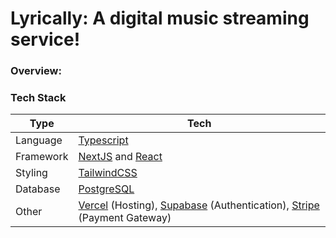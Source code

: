 # Lyrically: A digital music streaming service!

### Overview:


### Tech Stack
  | Type      | Tech                                                         |
  | --------- | ------------------------------------------------------------ |
  | Language  | [Typescript](https://www.typescriptlang.org/)                |
  | Framework | [NextJS](https://nextjs.org/) and [React](https://reactjs.org/) |
  | Styling   | [TailwindCSS](https://tailwindcss.com/)                      |
  | Database   | [PostgreSQL](https://www.postgresql.org/)                                 | 
  | Other   | [Vercel](https://vercel.com) (Hosting), [Supabase](https://supabase.com/) (Authentication), [Stripe](https://stripe.com/) (Payment Gateway)   

